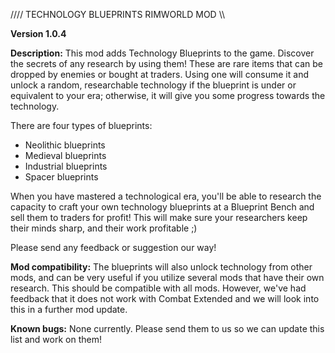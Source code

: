 //// TECHNOLOGY BLUEPRINTS RIMWORLD MOD \\\\

**Version 1.0.4**

**Description:**
This mod adds Technology Blueprints to the game. Discover the secrets of any research by using them!
These are rare items that can be dropped by enemies or bought at traders. Using one will consume it and unlock a random, researchable technology if the blueprint is under or equivalent to your era; otherwise, it will give you some progress towards the technology.

There are four types of blueprints:
- Neolithic blueprints
- Medieval blueprints
- Industrial blueprints
- Spacer blueprints

When you have mastered a technological era, you'll be able to research the capacity to craft your own technology blueprints at a Blueprint Bench and sell them to traders for profit!
This will make sure your researchers keep their minds sharp, and their work profitable ;)

Please send any feedback or suggestion our way!


**Mod compatibility:**
The blueprints will also unlock technology from other mods, and can be very useful if you utilize several mods that have their own research.
This should be compatible with all mods. However, we've had feedback that it does not work with Combat Extended and we will look into this in a further mod update.


**Known bugs:**
None currently.
Please send them to us so we can update this list and work on them!
